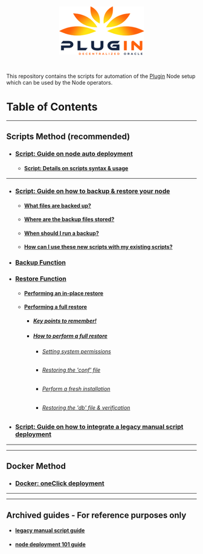 <br/>
<p align="center">
<a href="https://goplugin.co" target="_blank">
<img src="https://github.com/GoPlugin/Plugin/blob/main/docs/plugin.png" width="225" alt="Plugin logo">
</a>
</p>
<br/>

This repository contains the scripts for automation of the [Plugin](https://goplugin.co/) Node setup which can be used by the Node operators.


# Table of Contents
---
## Scripts Method (recommended)
  - ### [Script: Guide on node auto deployment](docs/node_autosetup.md)
    - #### [Script: Details on scripts syntax & usage](docs/node_scripts_details.md)

---
  - ### [Script: Guide on how to backup & restore your node](docs/node_backup_restore.md)

      - #### [What files are backed up?](node_backup_restore.md#what-files-are-backed-up)
      - #### [Where are the backup files stored?](node_backup_restore.md#where-are-my-backup-files-stored)
      - #### [When should I run a backup?](node_backup_restore.md#when-should-i-run-the-backup-script)
      - #### [How can I use these new scripts with my existing scripts?](node_backup_restore.md#how-do-i-integrate-these-new-scripts-to-my-nodes-existing-scr)
    
  - ### [Backup Function](node_backup_restore.md#performing-a-backup)
  - ### [Restore Function](node_backup_restore.md#performing-a-restore)

      - #### [Performing an in-place restore](node_backup_restore.md#the-in-place-restore)
      - #### [Performing a full restore](node_backup_restore.md#full-restore)
        - ##### [Key points to remember!](node_backup_restore.md#key-points-to-remember)
        - ##### [How to perform a full restore](node_backup_restore.md#how-to-perform-a-full-restore)
          - ###### [Setting system permissions](node_backup_restore.md#setup-system-permissions)
          - ###### [Restoring the 'conf' file](node_backup_restore.md#restore-the-conf-files)
          - ###### [Perform a fresh installation](node_backup_restore.md#perform-a-fresh-node-deployment-install)
          - ###### [Restoring the 'db' file & verification](node_backup_restore.md#restore-the-database)
  - ### [Script: Guide on how to integrate a legacy manual script deployment](docs/manual-script_integrate_bkup.md)

---
---
## Docker Method
  - ### [Docker: oneClick deployment](oneClickDeploy/README.md)


---
---
## Archived guides - For reference purposes only
   - #### [legacy manual script guide](docs/manual-script-deployment.md)
   - #### [node deployment 101 guide](docs/node_setup_101.md)